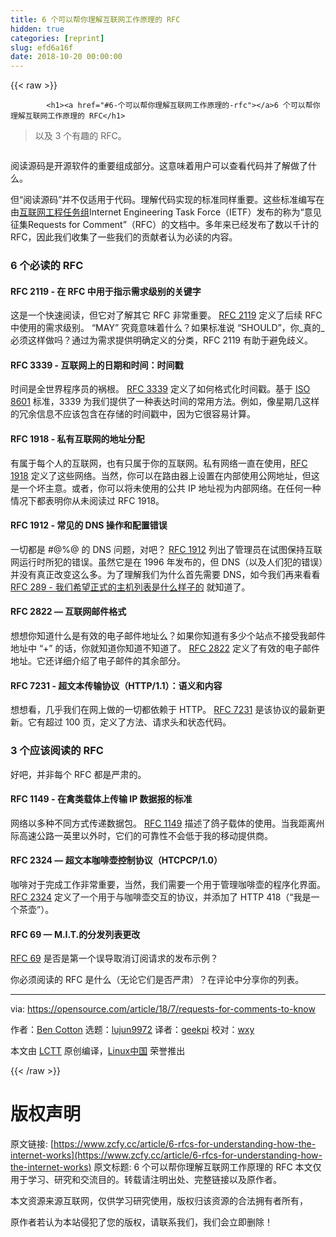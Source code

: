 ```yaml
---
title: 6 个可以帮你理解互联网工作原理的 RFC
hidden: true
categories: [reprint]
slug: efd6a16f
date: 2018-10-20 00:00:00
---
```


{{< raw >}}

            <h1><a href="#6-个可以帮你理解互联网工作原理的-rfc"></a>6 个可以帮你理解互联网工作原理的 RFC</h1>
<blockquote>
<p>以及 3 个有趣的 RFC。</p>
</blockquote>
<p><a href="https://camo.githubusercontent.com/b349a1f9d7c09bbf7466a4d0390b9a515fa541f6/68747470733a2f2f6f70656e736f757263652e636f6d2f73697465732f64656661756c742f66696c65732f7374796c65732f696d6167652d66756c6c2d73697a652f7075626c69632f6c6561642d696d616765732f4c41572d496e7465726e65745f636f6e737472756374696f6e5f393430313436375f353230783239325f303531325f64632e706e673f69746f6b3d52506b5050744465"><img src="https://p0.ssl.qhimg.com/t019941e5835ceb80c6.png" alt=""></a></p>
<p>阅读源码是开源软件的重要组成部分。这意味着用户可以查看代码并了解做了什么。</p>
<p>但“阅读源码”并不仅适用于代码。理解代码实现的标准同样重要。这些标准编写在由<a href="https://www.ietf.org">互联网工程任务组</a>Internet Engineering Task Force（IETF）发布的称为“意见征集Requests for Comment”（RFC）的文档中。多年来已经发布了数以千计的 RFC，因此我们收集了一些我们的贡献者认为必读的内容。</p>
<h3><a href="#6-个必读的-rfc"></a>6 个必读的 RFC</h3>
<h4><a href="#rfc-2119---在-rfc-中用于指示需求级别的关键字"></a>RFC 2119 - 在 RFC 中用于指示需求级别的关键字</h4>
<p>这是一个快速阅读，但它对了解其它 RFC 非常重要。 <a href="https://www.rfc-editor.org/rfc/rfc2119.txt">RFC 2119</a> 定义了后续 RFC 中使用的需求级别。 “MAY” 究竟意味着什么？如果标准说 “SHOULD”，你_真的_必须这样做吗？通过为需求提供明确定义的分类，RFC 2119 有助于避免歧义。</p>
<h4><a href="#rfc-3339---互联网上的日期和时间时间戳"></a>RFC 3339 - 互联网上的日期和时间：时间戳</h4>
<p>时间是全世界程序员的祸根。 <a href="https://www.rfc-editor.org/rfc/rfc3339.txt">RFC 3339</a> 定义了如何格式化时间戳。基于 <a href="https://www.iso.org/iso-8601-date-and-time-format.html">ISO 8601</a> 标准，3339 为我们提供了一种表达时间的常用方法。例如，像星期几这样的冗余信息不应该包含在存储的时间戳中，因为它很容易计算。</p>
<h4><a href="#rfc-1918---私有互联网的地址分配"></a>RFC 1918 - 私有互联网的地址分配</h4>
<p>有属于每个人的互联网，也有只属于你的互联网。私有网络一直在使用，<a href="https://www.rfc-editor.org/rfc/rfc1918.txt">RFC 1918</a> 定义了这些网络。当然，你可以在路由器上设置在内部使用公网地址，但这是一个坏主意。或者，你可以将未使用的公共 IP 地址视为内部网络。在任何一种情况下都表明你从未阅读过 RFC 1918。</p>
<h4><a href="#rfc-1912---常见的-dns-操作和配置错误"></a>RFC 1912 - 常见的 DNS 操作和配置错误</h4>
<p>一切都是 #@%@ 的 DNS 问题，对吧？ <a href="https://www.rfc-editor.org/rfc/rfc1912.txt">RFC 1912</a> 列出了管理员在试图保持互联网运行时所犯的错误。虽然它是在 1996 年发布的，但 DNS（以及人们犯的错误）并没有真正改变这么多。为了理解我们为什么首先需要 DNS，如今我们再来看看 <a href="https://www.rfc-editor.org/rfc/rfc289.txt">RFC 289 - 我们希望正式的主机列表是什么样子的</a> 就知道了。</p>
<h4><a href="#rfc-2822--互联网邮件格式"></a>RFC 2822 — 互联网邮件格式</h4>
<p>想想你知道什么是有效的电子邮件地址么？如果你知道有多少个站点不接受我邮件地址中 “+” 的话，你就知道你知道不知道了。 <a href="https://www.rfc-editor.org/rfc/rfc2822.txt">RFC 2822</a> 定义了有效的电子邮件地址。它还详细介绍了电子邮件的其余部分。</p>
<h4><a href="#rfc-7231---超文本传输协议http11语义和内容"></a>RFC 7231 - 超文本传输​​协议（HTTP/1.1）：语义和内容</h4>
<p>想想看，几乎我们在网上做的一切都依赖于 HTTP。 <a href="https://www.rfc-editor.org/rfc/rfc7231.txt">RFC 7231</a> 是该协议的最新更新。它有超过 100 页，定义了方法、请求头和状态代码。</p>
<h3><a href="#3-个应该阅读的-rfc"></a>3 个应该阅读的 RFC</h3>
<p>好吧，并非每个 RFC 都是严肃的。</p>
<h4><a href="#rfc-1149---在禽类载体上传输-ip-数据报的标准"></a>RFC 1149 - 在禽类载体上传输 IP 数据报的标准</h4>
<p>网络以多种不同方式传递数据包。 <a href="https://www.rfc-editor.org/rfc/rfc1149.txt">RFC 1149</a> 描述了鸽子载体的使用。当我距离州际高速公路一英里以外时，它们的可靠性不会低于我的移动提供商。</p>
<h4><a href="#rfc-2324--超文本咖啡壶控制协议htcpcp10"></a>RFC 2324 — 超文本咖啡壶控制协议（HTCPCP/1.0）</h4>
<p>咖啡对于完成工作非常重要，当然，我们需要一个用于管理咖啡壶的程序化界面。 <a href="https://www.rfc-editor.org/rfc/rfc2324.txt">RFC 2324</a> 定义了一个用于与咖啡壶交互的协议，并添加了 HTTP 418（“我是一个茶壶”）。</p>
<h4><a href="#rfc-69--mit的分发列表更改"></a>RFC 69 — M.I.T.的分发列表更改</h4>
<p><a href="https://www.rfc-editor.org/rfc/rfc69.txt">RFC 69</a> 是否是第一个误导取消订阅请求的发布示例？</p>
<p>你必须阅读的 RFC 是什么（无论它们是否严肃）？在评论中分享你的列表。</p>
<hr>
<p>via: <a href="https://opensource.com/article/18/7/requests-for-comments-to-know">https://opensource.com/article/18/7/requests-for-comments-to-know</a></p>
<p>作者：<a href="https://opensource.com/users/bcotton">Ben Cotton</a> 选题：<a href="https://github.com/lujun9972">lujun9972</a> 译者：<a href="https://github.com/geekpi">geekpi</a> 校对：<a href="https://github.com/wxy">wxy</a></p>
<p>本文由 <a href="https://github.com/LCTT/TranslateProject">LCTT</a> 原创编译，<a href="https://linux.cn/">Linux中国</a> 荣誉推出</p>

          
{{< /raw >}}

# 版权声明
原文链接: [https://www.zcfy.cc/article/6-rfcs-for-understanding-how-the-internet-works](https://www.zcfy.cc/article/6-rfcs-for-understanding-how-the-internet-works)
原文标题: 6 个可以帮你理解互联网工作原理的 RFC
本文仅用于学习、研究和交流目的。转载请注明出处、完整链接以及原作者。 

本文资源来源互联网，仅供学习研究使用，版权归该资源的合法拥有者所有，

原作者若认为本站侵犯了您的版权，请联系我们，我们会立即删除！
